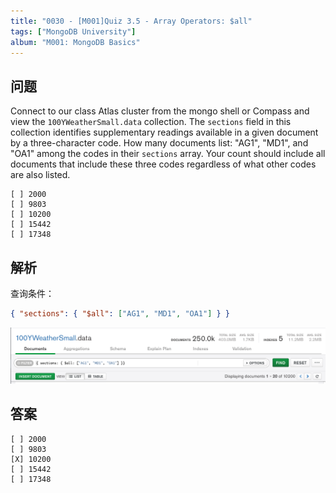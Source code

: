 ```yaml
---
title: "0030 - [M001]Quiz 3.5 - Array Operators: $all"
tags: ["MongoDB University"]
album: "M001: MongoDB Basics"
---
```


## 问题

Connect to our class Atlas cluster from the mongo shell or Compass and view the `100YWeatherSmall.data` collection. The `sections` field in this collection identifies supplementary readings available in a given document by a three-character code. How many documents list: "AG1", "MD1", and "OA1" among the codes in their `sections` array. Your count should include all documents that include these three codes regardless of what other codes are also listed.

```
[ ] 2000
[ ] 9803
[ ] 10200
[ ] 15442
[ ] 17348
```

## 解析

查询条件：

```json
{ "sections": { "$all": ["AG1", "MD1", "OA1"] } }
```

![](/assets/images/2019/0030/answer.png)

## 答案

```
[ ] 2000
[ ] 9803
[X] 10200
[ ] 15442
[ ] 17348
```
